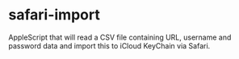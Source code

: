 # safari-import
AppleScript that will read a CSV file containing URL, username and password data and import this to iCloud KeyChain via Safari.

